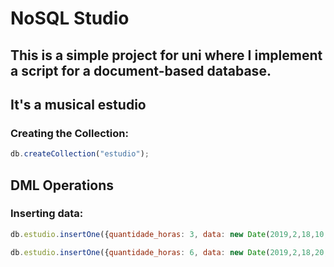 # NoSQL Studio


## This is a simple project for uni where I implement a script for a document-based database.
## It's a musical estudio

### Creating the Collection:
```javascript
db.createCollection("estudio");
```

## DML Operations

### Inserting data:
```javascript
db.estudio.insertOne({quantidade_horas: 3, data: new Date(2019,2,18,10,15), horario: "10:00/13:00", status: "agendado", sala: {nome: "Sala A", valor_hora: 45}, tecnico_som: {nome: "Albertio Jones", telefone: ["9999-1234", "9999-4321"], endereco: {logradouro: "Rua Uma", numero: 44}}, banda: {nome: "Albertio e banda", lider_banda: "albertio", estilo_musical:"rock", integrante: [{nome: "albertio jones", cpf: "123.432.456.99", telefone: ["9999-1234"]}, {nome: "Aba Lolo"}]}})
```
```javascript
db.estudio.insertOne({quantidade_horas: 6, data: new Date(2019,2,18,20,0), horario: "20:00/02:00", status: "agendado", sala: {nome: "Sala B", valor_hora: 35}, tecnico_som: {nome: "Jose", telefone: ["9999-1147", "9999-4277"], endereco: {logradouro: "Avenida Dois", numero: 1}}, banda: {nome: "63 decibeis", lider_banda: "Samuel", estilo_musical:"rock n roll", integrante: [{nome: "Samuel Cabral", cpf: "111.222.333.45", telefone: ["9999-2222", "9999-2211"]},  {nome: "Gabriel Ramalho", cpf: "222.111.333.45", telefone: ["9999-3333", "9999-4445"]}, {nome: "Douglas Oliver", cpf: "888.444.555.45", telefone: ["9999-2112", "9999-6651"]}]}})
```